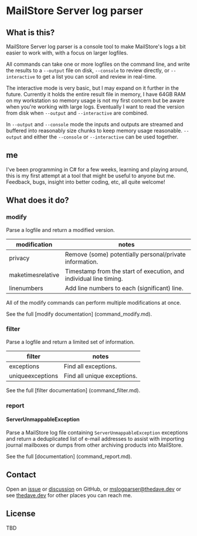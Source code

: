 # MailStore Server log parser

## What is this?

MailStore Server log parser is a console tool to make MailStore's logs a bit easier to work with, with a focus on larger logfiles.

All commands can take one or more logfiles on the command line, and write the results to a `--output` file on disk, `--console` to review directly, or `--interactive` to get a list you can scroll and review in real-time.

The interactive mode is very basic, but I may expand on it further in the future. Currently it holds the entire result file in memory, I have 64GB RAM on my workstation so memory usage is not my first concern but be aware when you're working with large logs. Eventually I want to read the version from disk when `--output` and `--interactive` are combined.

In `--output` and `--console` mode the inputs and outputs are streamed and buffered into reasonably size chunks to keep memory usage reasonable. `--output` and either the `--console` or `--interactive` can be used together.

## me

I've been programming in C# for a few weeks, learning and playing around, this is my first attempt at a tool that might be useful to anyone but me. Feedback, bugs, insight into better coding, etc, all quite welcome!

## What does it do?

### modify

Parse a logfile and return a modified version.

modification | notes
--- | ---
  privacy | Remove (some) potentially personal/private information.
  maketimesrelative | Timestamp from the start of execution, and individual line timing.
  linenumbers | Add line numbers to each (significant) line.

All of the modify commands can perform multiple modifications at once.

See the full [modify documentation] (command_modify.md).

### filter

Parse a logfile and return a limited set of information.

filter | notes
--- | ---
exceptions | Find all exceptions.
uniqueexceptions | Find all unique exceptions.

See the full [filter documentation] (command_filter.md).

### report

#### ServerUnmappableException

Parse a MailStore log file containing `ServerUnmappableException` exceptions and return a deduplicated list of e-mail addresses to assist with importing journal mailboxes or dumps from other archiving products into MailStore.

See the full [documentation] (command_report.md).

## Contact

Open an [issue](https://github.com/thedaveCA/MailStore-Log-Parser/issues) or [discussion](https://github.com/thedaveCA/MailStore-Log-Parser/discussions) on GitHub, or [mslogparser@thedave.dev](mailto:mslogparser@thedave.dev) or see [thedave.dev](https://thedave.dev/) for other places you can reach me.


## License
TBD
